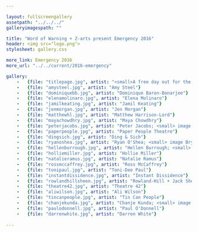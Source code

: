 ```yaml
---

layout: fullscreengallery
assetpath: "../../../"
galleryimagespath: ""

title: "Word of Warning + Z-arts present Emergency 2016"
header: <img src="logo.png">
stylesheet: gallery.css

more_link: Emergency 2016
more_url: "../../current/2016-emergency"

gallery:
    -   {file: "titlepage.jpg", artist: "<small>A free day out for the curious of all ages.",  show: "Maelstrom Theatre; image David Forrest</small>"}
    -   {file: "amysteel.jpg", artist: "Amy Steel"}
    -   {file: "dominiquebb.jpg", artist: "Dominique Baron-Bonarjee"}
    -   {file: "elenamolinaro.jpg", artist: "Elena Molinaro"}
    -   {file: "jamilkeating.jpg", artist: "Jamil Keating"}
    -   {file: "jenmorgan.jpg", artist: "Jen Morgan"}
    -   {file: "matthewhl.jpg", artist: "Matthew Harrison-Lord"}
    -   {file: "mayachowdhry.jpg", artist: "Maya Chowdhry"}
    -   {file: "peterjacobs.jpg", artist: "Peter Jacobs; <small> image Stephen Hignett</small>"}
    -   {file: "paperpeople.jpg", artist: "Paper People Theatre"}
    -   {file: "dingsich.jpg", artist: "Ding & Sich"}
    -   {file: "ryanoshea.jpg", artist: "Ryan O'Shea; <small> image Bryan Slater</small>"}
    -   {file: "hellenburrough.jpg", artist: "Hellen Burrough; <small> image Julia Bauer</small>"}
    -   {file: "holliemiller.jpg", artist: "Hollie Miller"}
    -   {file: "natalieramus.jpg", artist: "Natalie Ramus"}
    -   {file: "rossmccaffrey.jpg", artist: "Ross McCaffrey"}
    -   {file: "tonipaul.jpg", artist: "Toni-Dee Paul"}
    -   {file: "instantdissidence.jpg", artist: "Instant Dissidence"}
    -   {file: "rowlandhillsheen.jpg", artist: "Rowland-Hill + Jack Sheen"}
    -   {file: "theatre42.jpg", artist: "Theatre 42"}
    -   {file: "aliwilson.jpg", artist: "Ali Wilson"}
    -   {file: "tincanpeople.jpg", artist: "Tin Can People"}
    -   {file: "chanjekunda.jpg", artist: "Chanje Kunda; <small> image design Lwimbo Kunda</small> "}
    -   {file: "paulodonnell.jpg", artist: "Paul O'Donnell"}
    -   {file: "darrenwhite.jpg", artist: "Darren White"}  
 
---
```

